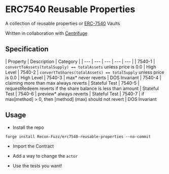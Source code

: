 # ERC7540 Reusable Properties

A collection of reusable properties or [ERC-7540](https://eips.ethereum.org/EIPS/eip-7540) Vaults 

Written in collaboration with [Centrifuge](https://centrifuge.io/)

## Specification

| Property | Description | Category |
| --- | --- | --- | --- | --- |
| 7540-1 | `convertToAssets(totalSupply) == totalAssets` unless price is 0.0 | High Level
| 7540-2 | `convertToShares(totalAssets) == totalSupply` unless price is 0.0 | High Level
| 7540-3 | max* never reverts | DOS Invariant
| 7540-4 | claiming more than max always reverts | Stateful Test
| 7540-5 | requestRedeem reverts if the share balance is less than amount | Stateful Test
| 7540-6 | preview* always reverts | Stateful Test 
| 7540-7 | if max[method] > 0, then [method] (max) should not revert | DOS Invariant

## Usage

- Install the repo

```
forge install Recon-Fuzz/erc7540-reusable-properties --no-commit
```

- Import the Contract

- Add a way to change the `actor`

- Use the tests you want!
